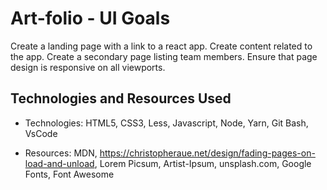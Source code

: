 # Art-folio - UI Goals
Create a landing page with a link to a react app. Create content related to the app. Create a secondary page listing team members. Ensure that page design is responsive on all viewports.

## Technologies and Resources Used
* Technologies:
HTML5, CSS3, Less, Javascript, Node, Yarn, Git Bash, VsCode

* Resources:
MDN, https://christopheraue.net/design/fading-pages-on-load-and-unload, Lorem Picsum, Artist-Ipsum, unsplash.com, Google Fonts, Font Awesome